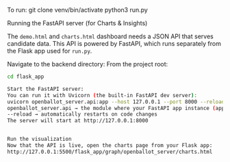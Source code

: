 To run:
git clone
venv/bin/activate
python3 run.py

Running the FastAPI server (for Charts & Insights)

The `demo.html` and `charts.html` dashboard needs a JSON API that serves candidate data.
This API is powered by FastAPI, which runs separately from the Flask app used for `run.py`.

Navigate to the backend directory:
From the project root:
```bash
cd flask_app

Start the FastAPI server:
You can run it with Uvicorn (the built-in FastAPI dev server):
uvicorn openballot_server.api:app --host 127.0.0.1 --port 8000 --reload
openballot_server.api → the module where your FastAPI app instance (app = FastAPI()) lives
--reload → automatically restarts on code changes
The server will start at http://127.0.0.1:8000


Run the visualization
Now that the API is live, open the charts page from your Flask app:
http://127.0.0.1:5500/flask_app/graph/openballot_server/charts.html
